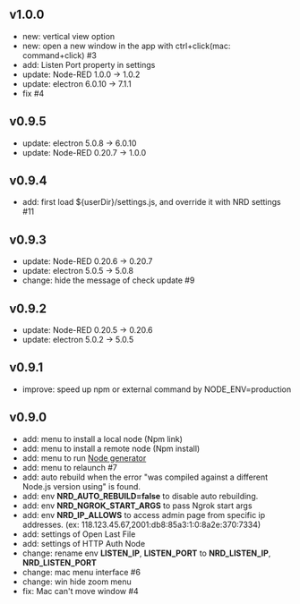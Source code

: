 ## v1.0.0
- new: vertical view option
- new: open a new window in the app with ctrl+click(mac: command+click) #3
- add: Listen Port property in settings
- update: Node-RED 1.0.0 -> 1.0.2
- update: electron 6.0.10 -> 7.1.1
- fix #4

## v0.9.5
- update: electron 5.0.8 -> 6.0.10
- update: Node-RED 0.20.7 -> 1.0.0

## v0.9.4
- add: first load ${userDir}/settings.js, and override it with NRD settings #11

## v0.9.3
- update: Node-RED 0.20.6 -> 0.20.7
- update: electron 5.0.5 -> 5.0.8
- change: hide the message of check update #9

## v0.9.2
- update: Node-RED 0.20.5 -> 0.20.6
- update: electron 5.0.2 -> 5.0.5

## v0.9.1
- improve: speed up npm or external command by NODE_ENV=production

## v0.9.0
- add: menu to install a local node (Npm link)
- add: menu to install a remote node (Npm install)
- add: menu to run [Node generator](https://github.com/node-red/node-red-nodegen)
- add: menu to relaunch #7
- add: auto rebuild when the error "was compiled against a different Node.js version using" is found.
- add: env **NRD_AUTO_REBUILD=false** to disable auto rebuilding.
- add: env **NRD_NGROK_START_ARGS** to pass Ngrok start args
- add: env **NRD_IP_ALLOWS** to access admin page from specific ip addresses. (ex: 118.123.45.67,2001:db8:85a3:1:0:8a2e:370:7334)
- add: settings of Open Last File
- add: settings of HTTP Auth Node
- change: rename env **LISTEN_IP**, **LISTEN_PORT** to **NRD_LISTEN_IP**, **NRD_LISTEN_PORT**
- change: mac menu interface #6
- change: win hide zoom menu
- fix: Mac can't move window #4
